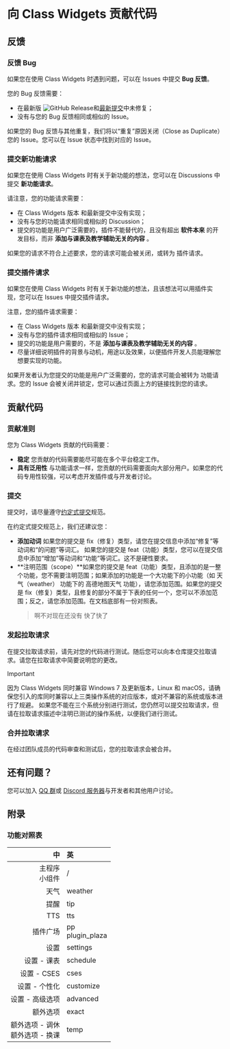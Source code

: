 # 向 Class Widgets 贡献代码

## 反馈

### 反馈 Bug 

如果您在使用 Class Widgets 时遇到问题，可以在 Issues 中提交 **Bug 反馈**。

您的 Bug 反馈需要：

- 在最新版 ![GitHub Release](https://img.shields.io/github/v/release/RinLit-233-shiroko/Class-Widgets?include_prereleases)和[最新提交](https://github.com/RinLit-233-shiroko/Class-Widgets/commits)中未修复；
- 没有与您的 Bug 反馈相同或相似的 Issue。

如果您的 Bug 反馈与其他重复，我们将以“重复”原因关闭（Close as Duplicate）您的 Issue。您可以在 Issue 状态中找到对应的 Issue。

### 提交新功能请求

如果您在使用 Class Widgets 时有关于新功能的想法，您可以在 Discussions 中提交 **新功能请求**。

请注意，您的功能请求需要：

- 在 Class Widgets 版本 和最新提交中没有实现；
- 没有与您的功能请求相同或相似的 Discussion；
- 提交的功能是用户广泛需要的，插件不能替代的，且没有超出 **软件本来** 的开发目标，而非 **添加与课表及教学辅助无关的内容** 。

如果您的请求不符合上述要求，您的请求可能会被关闭，或转为 插件请求。

### 提交插件请求

如果您在使用 Class Widgets 时有关于新功能的想法，且该想法可以用插件实现，您可以在 Issues 中提交插件请求。

注意，您的插件请求需要：

- 在 Class Widgets 版本 和最新提交中没有实现；
- 没有与您的插件请求相同或相似的 Issue；
- 提交的功能是用户需要的，不是 **添加与课表及教学辅助无关的内容** 。
- 尽量详细说明插件的背景与动机，用途以及效果，以便插件开发人员能理解您想要实现的功能。

如果开发者认为您提交的功能是用户广泛需要的，您的请求可能会被转为 功能请求。您的 Issue 会被关闭并锁定，您可以通过页面上方的链接找到您的请求。

## 贡献代码

### 贡献准则

您为 Class Widgets 贡献的代码需要：

- **稳定**
  您贡献的代码需要能尽可能在多个平台稳定工作。
- **具有泛用性**
  与功能请求一样，您贡献的代码需要面向大部分用户。如果您的代码专用性较强，可以考虑开发插件或与开发者讨论。

### 提交

提交时，请尽量遵守[约定式提交](https://www.conventionalcommits.org/zh-hans/v1.0.0/)规范。

在约定式提交规范上，我们还建议您：

- **添加动词**
  如果您的提交是 fix（修复）类型，请您在提交信息中添加“修复”等动词和“的问题”等词汇。
  如果您的提交是 feat（功能）类型，您可以在提交信息中添加“增加”等动词和“功能”等词汇。这不是硬性要求。
- **注明范围（scope）**如果您的提交是 feat（功能）类型，且添加的是一整个功能，您不需要注明范围；如果添加的功能是一个大功能下的小功能（如 天气（weather） 功能下的 高德地图天气 功能），请您添加范围。如果您的提交是 fix（修复）类型，且修复的部分不属于下表的任何一个，您可以不添加范围；反之，请您添加范围。在文档底部有一份对照表。
  > 啊不对现在还没有 快了快了
  >

### 发起拉取请求

在提交拉取请求前，请先对您的代码进行测试。随后您可以向本仓库提交拉取请求。请您在拉取请求中简要说明您的更改。

> [!IMPORTANT]
> 因为 Class Widgets 同时兼容 Windows 7 及更新版本，Linux 和 macOS，请确保您引入的库同时兼容以上三类操作系统的对应版本，或对不兼容的系统或版本进行了规避。
> 如果您不能在三个系统分别进行测试，您仍然可以提交拉取请求，但请在拉取请求描述中注明已测试的操作系统，以便我们进行测试。

### 合并拉取请求

在经过团队成员的代码审查和测试后，您的拉取请求会被合并。

## 还有问题？

您可以加入 [QQ 群](http://qm.qq.com/cgi-bin/qm/qr?_wv=1027&k=yHXKCAjOxlpTpJ4mNdXm0mxOneYUinRs&authKey=sd3%2F06iGdOZUjkXXPBeIzGnFDIeYwmdwuM8dhk25fi%2B1CUL32MkeN2EEfjdo2pzE&noverify=0&group_code=169200380)或 [Discord 服务器](https://discord.gg/EFF4PpqpqZ)与开发者和其他用户讨论。

## 附录

### 功能对照表


|                                 中 | 英                 |
| ---------------------------------: | :----------------- |
|                   主程序<br>小组件 | /                  |
|                               天气 | weather            |
|                               提醒 | tip                |
|                                TTS | tts                |
|                           插件广场 | pp<br>plugin_plaza |
|                               设置 | settings           |
|                        设置 - 课表 | schedule           |
|                        设置 - CSES | cses               |
|                      设置 - 个性化 | customize          |
|                    设置 - 高级选项 | advanced           |
|                           额外选项 | exact              |
| 额外选项 - 调休<br>额外选项 - 换课 | temp               |
